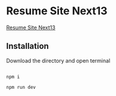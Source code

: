 # Resume Site Next13

[Resume Site Next13](https://github.com/bilal-faisal/resume-nextjs)


## Installation
Download the directory and open terminal

```

npm i

npm run dev

```
